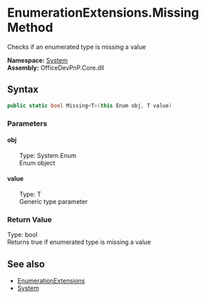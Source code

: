 # EnumerationExtensions.Missing Method  
 Checks if an enumerated type is missing a value   

**Namespace:** [System](System.md)  
**Assembly:** OfficeDevPnP.Core.dll  
## Syntax
```C#
public static bool Missing<T>(this Enum obj, T value)
```
### Parameters
#### obj  
&emsp;&emsp;Type: System.Enum  
&emsp;&emsp;Enum object  

  

#### value  
&emsp;&emsp;Type: T  
&emsp;&emsp;Generic type parameter  

  

### Return Value
Type: bool  
Returns true if enumerated type is missing a value  


## See also
- [EnumerationExtensions](System.EnumerationExtensions.md) 
- [System](System.md) 
